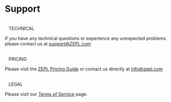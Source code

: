 # Support

<br/>
<span class="fa fa-wrench support-icon" aria-hidden="true"></span> &nbsp;&nbsp;
<span class="support-font">TECHNICAL</span>

If you have any technical questions or experience any unexpected problems please contact us at [support@ZEPL.com](mailto:support@ZEPL.com)

<br/>
<span class="fa fa-usd support-icon" aria-hidden="true"></span> &nbsp;&nbsp;
<span class="support-font">PRICING</span>

Please visit the [ZEPL Pricing Guide](https://www.zepl.com/plans-and-pricing) or contact us directly at [info@zepl.com](mailto:info@zepl.com)

<br/>
<span class="fa fa-balance-scale support-icon" aria-hidden="true"></span> &nbsp;&nbsp;
<span class="support-font">LEGAL</span>

Please visit our [Terms of Service](https://www.zepl.com/terms) page.
